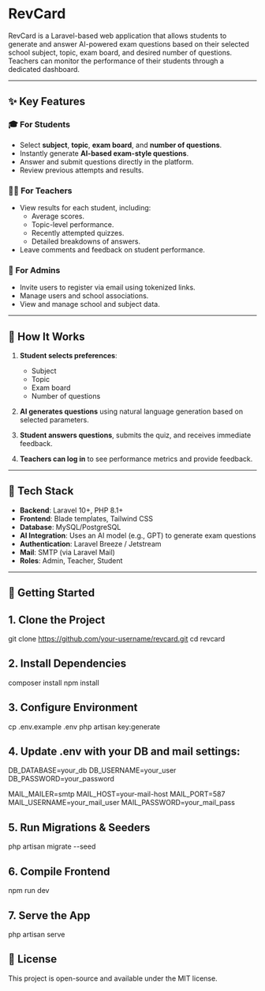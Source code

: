 # RevCard

RevCard is a Laravel-based web application that allows students to generate and answer AI-powered exam questions based on their selected school subject, topic, exam board, and desired number of questions. Teachers can monitor the performance of their students through a dedicated dashboard.

---

## ✨ Key Features

### 🎓 For Students
- Select **subject**, **topic**, **exam board**, and **number of questions**.
- Instantly generate **AI-based exam-style questions**.
- Answer and submit questions directly in the platform.
- Review previous attempts and results.

### 🧑‍🏫 For Teachers
- View results for each student, including:
  - Average scores.
  - Topic-level performance.
  - Recently attempted quizzes.
  - Detailed breakdowns of answers.
- Leave comments and feedback on student performance.

### 🔐 For Admins
- Invite users to register via email using tokenized links.
- Manage users and school associations.
- View and manage school and subject data.

---

## 🧠 How It Works

1. **Student selects preferences**:  
   - Subject  
   - Topic  
   - Exam board  
   - Number of questions

2. **AI generates questions** using natural language generation based on selected parameters.

3. **Student answers questions**, submits the quiz, and receives immediate feedback.

4. **Teachers can log in** to see performance metrics and provide feedback.

---

## 🧰 Tech Stack

- **Backend**: Laravel 10+, PHP 8.1+
- **Frontend**: Blade templates, Tailwind CSS
- **Database**: MySQL/PostgreSQL
- **AI Integration**: Uses an AI model (e.g., GPT) to generate exam questions
- **Authentication**: Laravel Breeze / Jetstream
- **Mail**: SMTP (via Laravel Mail)
- **Roles**: Admin, Teacher, Student

---

## 🚀 Getting Started

## 1. Clone the Project
git clone https://github.com/your-username/revcard.git
cd revcard

## 2. Install Dependencies
composer install
npm install


## 3. Configure Environment
cp .env.example .env
php artisan key:generate

## 4. Update .env with your DB and mail settings:
DB_DATABASE=your_db
DB_USERNAME=your_user
DB_PASSWORD=your_password

MAIL_MAILER=smtp
MAIL_HOST=your-mail-host
MAIL_PORT=587
MAIL_USERNAME=your_mail_user
MAIL_PASSWORD=your_mail_pass

## 5. Run Migrations & Seeders
php artisan migrate --seed

## 6. Compile Frontend
npm run dev

## 7. Serve the App
php artisan serve

## 📄 License
This project is open-source and available under the MIT license.